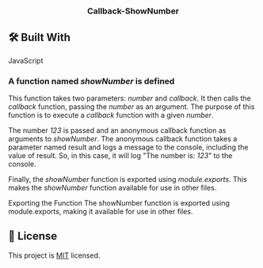 
<a name="readme-top"></a>

<div align="center">
<h3><b>Callback-ShowNumber</b></h3>

</div>

## 🛠 Built With <a name="built-with"></a>
JavaScript

### A function named *showNumber* is defined  
This function takes two parameters: *number* and *callback*.
It then calls the *callback* function, passing the *number* as an argument. 
The purpose of this function is to execute a *callback* function with a given *number*.

The number *123* is passed and an anonymous callback function as arguments to *showNumber*. 
The anonymous callback function takes a parameter named result and logs a message to the console,
including the value of result. So, in this case, it will log "The number is: *123*" to the console.

Finally, the *showNumber* function is exported using *module.exports*. This makes the *showNumber* function available for use in other files. 

Exporting the Function
The showNumber function is exported using module.exports, making it available for use in other files.

## 📝 License <a name="license"></a>

This project is [MIT](./LICENSE) licensed.

